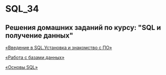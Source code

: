 # SQL_34

## Решения домашних заданий по курсу: "SQL и получение данных"
[«Введение в SQL.Установка и знакомство с ПО»](https://github.com/GezhinOleg/SQL_34/tree/main/DZ-1)

[«Работа с базами данных»](https://github.com/GezhinOleg/SQL_34/blob/main/DZ-2/%D0%9C%D0%BE%D0%B4%D1%83%D0%BB%D1%8C2_%D0%A0%D0%B0%D0%B1%D0%BE%D1%82%D0%B0_%D1%81_%D0%B1%D0%B0%D0%B7%D0%B0%D0%BC%D0%B8_%D0%B4%D0%B0%D0%BD%D0%BD%D1%8B%D1%85_%D1%88%D0%B0%D0%B1%D0%BB%D0%BE%D0%BD.sql)

[«Основы SQL»](https://github.com/GezhinOleg/SQL_34/blob/main/DZ-3/%D0%9C%D0%BE%D0%B4%D1%83%D0%BB%D1%8C3_%D0%9E%D1%81%D0%BD%D0%BE%D0%B2%D1%8B_SQL_%D1%88%D0%B0%D0%B1%D0%BB%D0%BE%D0%BD.sql)
